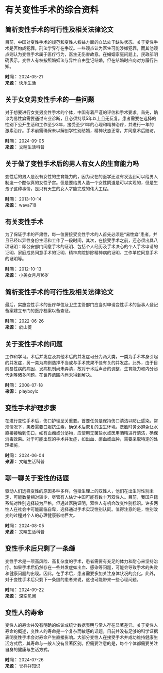 # 有关变性手术的综合资料

## 简析变性手术的可行性及相关法律论文
目前，中国对变性手术的规范和变性人权益方面的立法处于缺失状态。关于变性手术是否构成犯罪，刑法学界存在争议。一些观点认为医生可能涉嫌犯罪，而其他观点则认为变性手术属于医疗行为，医生无伤害故意。在婚姻家庭问题上，民政部明确表示，变性人有权按照婚姻法与异性自由登记结婚，但在结婚时应向对方履行告知。

**时间：** 2024-05-21  
**来源：** 快乐生活  

## 关于女变男变性手术的一些问题
对于想要进行女变男变性手术的个体，中国有着严谨的评估和手术要求。首先，确诊为易性癖需要通过专业诊断，且必须持续5年以上且无反复。患者需要在选择的性别下公开生活和工作至少3年，接受至少1年的心理和精神治疗，并进行一年的激素治疗。手术前需确保未以解剖学性别结婚，精神状态正常，并同意术后随访。

**时间：** 2024-09-05  
**来源：** 文暄生活科普  

## 关于做了变性手术后的男人有女人的生育能力吗
变性后的男人是没有女性的生育能力的，因为现在的医学还没有发达到可以给男人制造一个酷似真的女性子宫。但是要给男人造一个女性阴道是可以实现的，但是生孩子这种事情，是只有天生的女人才能完成的伟大工程。

**时间：** 2013-10-14  
**来源：** wava718  

## 有关变性手术
为了保证手术的严肃性，每一位要接受变性手术的人首先必须是“易性癖”患者，并且已经以异性身份生活和工作了一段时间，其次，在接受手术之前，还必须出具八项证明：即公安部门同意手术的证明、包括个人经历及手术决心的个人手术申请的证明、家庭成员同意手术的证明、精神病院排除精神病的证明、工作单位同意手术的证明等。

**时间：** 2012-10-13  
**来源：** 小美女月月16岁  

## 简析变性手术的可行性及相关法律论文
最后，实施变性手术的医疗单位及卫生主管部门应当对申请变性手术的当事人登记备案建立专门的医疗档案以备查证。

**时间：** 2022-06-26  
**来源：** 於山菱  

## 关于变性手术的问题
工作和学习。术后并发症及其他术后的并发症可分为两大类，一类为手术本身引起的并发症，另一类为病例选择不当或与手术效果不佳有关的并发症。此外，由于目前易性病的病因、发病机制尚未弄清，故对于术后声音的调整、生育能力和内分泌代谢等诸多问题，在世界范围内尚未得到解决。

**时间：** 2008-07-18  
**来源：** playboylc  

## 变性手术护理步骤
在进行变性手术后，伤口护理至关重要。首要任务是保持伤口清洁以防止感染。常规情况下，患者需要口服抗生素，确保术后恢复的卫生环境。洗脸时务必避免让水直接接触到伤口，如有血痂或分泌物，应使用无菌盐水或医用酒精进行清洁，确保消毒效果。对于可能出现的手术并发症，如出血、瘀血或血肿，需要采取特定的处理措施。

**时间：** 2024-06-04  
**来源：** 文暄生活科普  

## 聊一聊关于变性的话题
驱动人们选择变性的原因多种多样，包括生理上的双性人，他们在出生时性别未定，可能数量相对较少，尽管有人估计中国可能有数十万双性人。目前，我国户籍系统对性别选择较为严格，但通过医院证明，双性人有机会改变性别标识。许多两性人在社会中可能面临自卑，选择通过手术实现性别认同。值得注意的是，性别改变的过程对个人的心理健康影响巨大。

**时间：** 2024-08-05  
**来源：** 文暄生活科普  

## 变性手术后只剩了一条缝
变性手术是一项高风险、高复杂度的手术，患者需要有充足的体力和耐心来坚持治疗。如果手术后仍然存在一些并发症如出血、感染等问题，可能会导致手术的失败和健康问题的出现。因此，在手术后，患者需要多加关注身体状况的变化。此外，对于变性手术后只剩下一条缝的患者来说，这也可能带来一些心理问题。

**时间：** 2024-09-22  
**来源：** 深空见闻  

## 变性人的寿命
变性人的寿命并没有明确的结论或统计数据表明与常人存在显著差异。关于变性人寿命的概述，变性人的寿命是一个复杂而敏感的话题。目前并没有足够的科学证据表明变性手术会对寿命产生直接影响。大部分变性人在接受手术并成功维持健康生活方式后，其寿命与一般人没有显著区别。但需要注意的是，每个个体都需要关注自身的健康与生活方式。

**时间：** 2024-07-26  
**来源：** 誉祥祥知识  